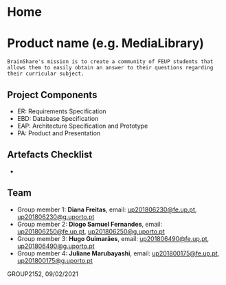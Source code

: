 # Home 

# Product name (e.g. MediaLibrary)
```
BrainShare's mission is to create a community of FEUP students that allows them to easily obtain an answer to their questions regarding their curricular subject.
```

## Project Components 
- ER: Requirements Specification
- EBD: Database Specification
- EAP: Architecture Specification and Prototype
- PA: Product and Presentation

## Artefacts Checklist
- 
## Team 
- Group member 1: __Diana Freitas__, email: up201806230@fe.up.pt, up201806230@g.uporto.pt  
- Group member 2: __Diogo Samuel Fernandes__, email: up201806250@fe.up.pt, up201806250@g.uporto.pt  
- Group member 3: __Hugo Guimarães__, email: up201806490@fe.up.pt, up201806490@g.uporto.pt  
- Group member 4: __Juliane Marubayashi__, email: up201800175@fe.up.pt, up201800175@g.uporto.pt  

GROUP2152, 09/02/2021   
 
